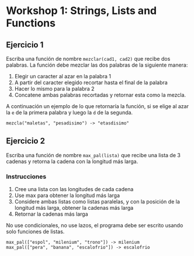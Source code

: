 # Workshop 1: Strings, Lists and Functions 

## Ejercicio 1

Escriba una función de nombre `mezclar(cad1, cad2)` que recibe dos palabras. La función debe mezclar las dos palabras de la siguiente manera:

  1. Elegir un caracter al azar en la palabra 1
  2. A partir del caracter elegido recortar hasta el final de la palabra 
  3. Hacer lo mismo para la palabra 2
  4. Concatene ambas palabras recortadas y retornar esta como la mezcla.

A continuación un ejemplo de lo que retornaría la función, si se elige al azar la `e` de la primera palabra y luego la `d` de la segunda.
```
mezcla("maletas", "pesadisimo") -> "etasdisimo"
```

## Ejercicio 2
Escriba una función de nombre `max_pal(lista)` que recibe una lista de 3 cadenas y retorna la cadena con la longitud más larga. 

### Instrucciones

1. Cree una lista con las longitudes de cada cadena
2. Use max para obtener la longitud más larga
3. Considere ambas listas como listas paralelas, y con la posición de la longitud más larga, obtener la cadenas más larga
4. Retornar la cadenas más larga

No use condicionales, no use lazos, el programa debe ser escrito usando solo funciones de listas. 

```
max_pal(["espol", "milenium", "trono"]) -> milenium
max_pal(["pera", "banana", "escalofrio"]) -> escalofrio
```

